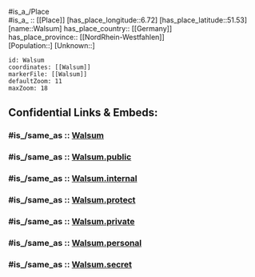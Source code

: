 ﻿---
confidential: public
isDeleted: false
location:
- 51.53
- 6.72
mapmarker: city
mapzoom:
- 7
- 12
SpocWebEntityId: 35428
tags:
- geo/City
type: City
---

#is_a_/Place  
#is_a_ :: [[Place]] 
[has_place_longitude::6.72] 
[has_place_latitude::51.53] 
[name::Walsum] 
has_place_country:: [[Germany]]  
has_place_province:: [[NordRhein-Westfahlen]]  
[Population::] 
[Unknown::] 


```leaflet
id: Walsum
coordinates: [[Walsum]] 
markerFile: [[Walsum]] 
defaultZoom: 11 
maxZoom: 18
```


## Confidential Links & Embeds: 

### #is_/same_as :: [Walsum](/_Standards/Earth/Continent/Europe/Europe~Central/Germany/Germany~West/Nordrhein-Westfalen/counties~NW/Duisburg/Walsum.md) 

### #is_/same_as :: [Walsum.public](/_public/Earth/Continent/Europe/Europe~Central/Germany/Germany~West/Nordrhein-Westfalen/counties~NW/Duisburg/Walsum.public.md) 

### #is_/same_as :: [Walsum.internal](/_internal/Earth/Continent/Europe/Europe~Central/Germany/Germany~West/Nordrhein-Westfalen/counties~NW/Duisburg/Walsum.internal.md) 

### #is_/same_as :: [Walsum.protect](/_protect/Earth/Continent/Europe/Europe~Central/Germany/Germany~West/Nordrhein-Westfalen/counties~NW/Duisburg/Walsum.protect.md) 

### #is_/same_as :: [Walsum.private](/_private/Earth/Continent/Europe/Europe~Central/Germany/Germany~West/Nordrhein-Westfalen/counties~NW/Duisburg/Walsum.private.md) 

### #is_/same_as :: [Walsum.personal](/_personal/Earth/Continent/Europe/Europe~Central/Germany/Germany~West/Nordrhein-Westfalen/counties~NW/Duisburg/Walsum.personal.md) 

### #is_/same_as :: [Walsum.secret](/_secret/Earth/Continent/Europe/Europe~Central/Germany/Germany~West/Nordrhein-Westfalen/counties~NW/Duisburg/Walsum.secret.md)

